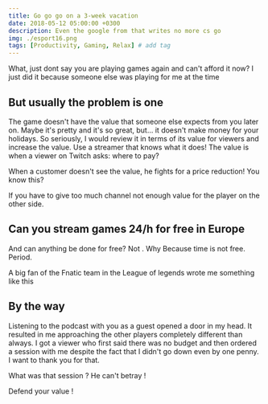 ```yaml
---
title: Go go go on a 3-week vacation
date: 2018-05-12 05:00:00 +0300
description: Even the google from that writes no more cs go
img: ./esport16.png
tags: [Productivity, Gaming, Relax] # add tag
---
```



What, just dont say you are playing games again and can't afford it now?
I just did it because someone else was playing for me at the time 

## But usually the problem is one


The game doesn't have the value that someone else expects from you later on.
Maybe it's pretty and it's so great, but... it doesn't make money for your holidays.
So seriously, I would review it in terms of its value for viewers and increase the value.
Use a streamer that knows what it does!
The value is when a viewer on Twitch asks: where to pay?

When a customer doesn't see the value, he fights for a price reduction!
You know this?

If you have to give too much channel not enough value for the player on the other side. 

## Can you stream games 24/h for free in Europe 

And can anything be done for free? 
Not . 
Why
Because time is not free.
Period.

A big fan of the Fnatic team in the League of legends wrote me something like this

## By the way

Listening to the podcast with you as a guest opened a door in my head.
It resulted in me approaching the other players completely different than always.
I got a viewer who first said there was no budget and then ordered a session with me despite the fact that I didn't go down even by one penny. I want to thank you for that.

What was that session ? He can't betray !

Defend your value !


<div id='discourse-comments'></div>

<script type="text/javascript">
  DiscourseEmbed = { discourseUrl: 'https://lecbet.com/',
                     discourseEmbedUrl: 'https://www.ledner.info/cs-go-week-vacation/ };

  (function() {
    var d = document.createElement('script'); d.type = 'text/javascript'; d.async = true;
    d.src = DiscourseEmbed.discourseUrl + 'javascripts/embed.js';
    (document.getElementsByTagName('head')[0] || document.getElementsByTagName('body')[0]).appendChild(d);
  })();
</script>



